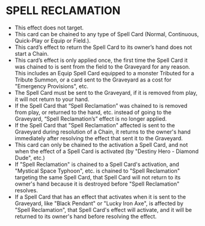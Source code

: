# SPELL RECLAMATION

*   This effect does not target.
*   This card can be chained to any type of Spell Card (Normal, Continuous, Quick-Play or Equip or Field.).
*   This card’s effect to return the Spell Card to its owner’s hand does not start a Chain.
*   This card’s effect is only applied once, the first time the Spell Card it was chained to is sent from the field to the Graveyard for any reason. This includes an Equip Spell Card equipped to a monster Tributed for a Tribute Summon, or a card sent to the Graveyard as a cost for "Emergency Provisions", etc.
*   The Spell Card must be sent to the Graveyard, if it is removed from play, it will not return to your hand.
*   If the Spell Card that “Spell Reclamation” was chained to is removed from play, or returned to the hand, etc. instead of going to the Graveyard, “Spell Reclamation’s” effect is no longer applied.
*   If the Spell Card that "Spell Reclamation" affected is sent to the Graveyard during resolution of a Chain, it returns to the owner's hand immediately after resolving the effect that sent it to the Graveyard.
*   This card can only be chained to the activation a Spell Card, and not when the effect of a Spell Card is activated (by "Destiny Hero - Diamond Dude", etc.)
*   If "Spell Reclamation" is chained to a Spell Card's activation, and "Mystical Space Typhoon", etc. is chained to "Spell Reclamation" targeting the same Spell Card, that Spell Card will not return to its owner's hand because it is destroyed before "Spell Reclamation" resolves.
*   If a Spell Card that has an effect that activates when it is sent to the Graveyard, like "Black Pendant" or "Lucky Iron Axe", is affected by "Spell Reclamation", that Spell Card's effect will activate, and it will be returned to its owner's hand before resolving the effect.
